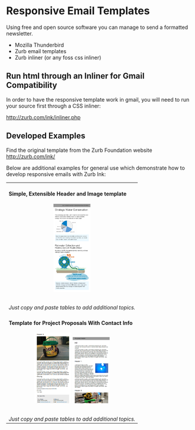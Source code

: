 # Responsive Email Templates

Using free and open source software you can manage to send a formatted newsletter.

* Mozilla Thunderbird
* Zurb email templates
* Zurb inliner (or any foss css inliner)

## Run html through an Inliner for Gmail Compatibility

In order to have the responsive template work in gmail, you will need to run your source first through a CSS inliner:

http://zurb.com/ink/inliner.php

## Developed Examples

Find the original template from the Zurb Foundation website http://zurb.com/ink/

Below are additional examples for general use which demonstrate how to develop responsive emails with Zurb Ink:


<table>
  <tr>
  <td>
<h4>Simple, Extensible Header and Image template</h4>
<p align="center">
<img src="hero_01_water_conservation.png" alt="first image" width="100px"/>
</p>
<br>
<em>Just copy and paste tables to add additional topics.</em>
</td>
</tr>
  <tr>
  <td>
<h4>Template for Project Proposals With Contact Info</h4>
<p align="center">
<img src="proposal_1.png" alt="first image" width="100px"/>
<img src="proposal_2.png" alt="first image" width="100px"/>
</p>
<br>
<em>Just copy and paste tables to add additional topics.</em>
</td>
</tr>
</table>
